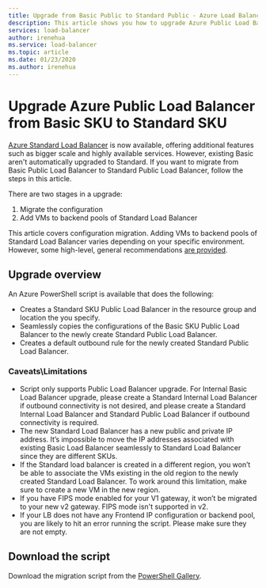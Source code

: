 ```yaml
---
title: Upgrade from Basic Public to Standard Public - Azure Load Balancer
description: This article shows you how to upgrade Azure Public Load Balancer from Basic SKU to Standard SKU
services: load-balancer
author: irenehua
ms.service: load-balancer
ms.topic: article
ms.date: 01/23/2020
ms.author: irenehua
---
```


# Upgrade Azure Public Load Balancer from Basic SKU to Standard SKU
[Azure Standard Load Balancer](load-balancer-overview.md) is now available, offering additional features such as bigger scale and highly available services. However, existing Basic aren't automatically upgraded to Standard. If you want to migrate from Basic Public Load Balancer to Standard Public Load Balancer, follow the steps in this article.

There are two stages in a upgrade:

1. Migrate the configuration
2. Add VMs to backend pools of Standard Load Balancer

This article covers configuration migration. Adding VMs to backend pools of Standard Load Balancer varies depending on your specific environment. However, some high-level, general recommendations [are provided](#migrate-client-traffic).

## Upgrade overview

An Azure PowerShell script is available that does the following:

* Creates a Standard SKU Public Load Balancer in the resource group and location the you specify. 
* Seamlessly copies the configurations of the Basic SKU Public Load Balancer to the newly create Standard Public Load Balancer.
* Creates a default outbound rule for the newly created Standard Public Load Balancer. 

### Caveats\Limitations

* Script only supports Public Load Balancer upgrade. For Internal Basic Load Balancer upgrade, please create a Standard Internal Load Balancer if outbound connectivity is not desired, and please create a Standard Internal Load Balancer and Standard Public Load Balancer if outbound connectivity is required.
* The new Standard Load Balancer has a new public and private IP address. It’s impossible to move the IP addresses associated with existing Basic Load Balancer seamlessly to Standard Load Balancer since they are different SKUs.
* If the Standard load balancer is created in a different region, you won’t be able to associate the VMs existing in the old region to the newly created Standard Load Balancer. To work around this limitation, make sure to create a new VM in the new region.
* If you have FIPS mode enabled for your V1 gateway, it won’t be migrated to your new v2 gateway. FIPS mode isn't supported in v2.
* If your LB does not have any Frontend IP configuration or backend pool, you are likely to hit an error running the script. Please make sure they are not empty.

## Download the script

Download the migration script from the  [PowerShell Gallery](https://www.powershellgallery.com/packages/AzureAppGWMigration).

